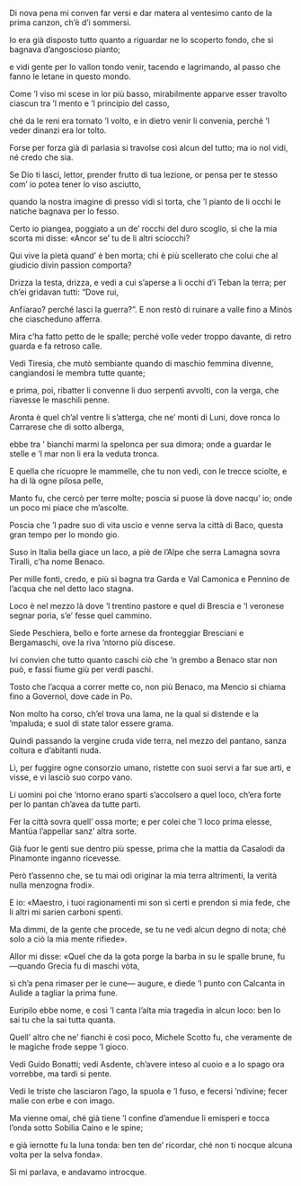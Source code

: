 Di nova pena mi conven far versi
e dar matera al ventesimo canto
de la prima canzon, ch’è d’i sommersi.

Io era già disposto tutto quanto
a riguardar ne lo scoperto fondo,
che si bagnava d’angoscioso pianto;

e vidi gente per lo vallon tondo
venir, tacendo e lagrimando, al passo
che fanno le letane in questo mondo.

Come ’l viso mi scese in lor più basso,
mirabilmente apparve esser travolto
ciascun tra ’l mento e ’l principio del casso,

ché da le reni era tornato ’l volto,
e in dietro venir li convenia,
perché ’l veder dinanzi era lor tolto.

Forse per forza già di parlasia
si travolse così alcun del tutto;
ma io nol vidi, né credo che sia.

Se Dio ti lasci, lettor, prender frutto
di tua lezione, or pensa per te stesso
com’ io potea tener lo viso asciutto,

quando la nostra imagine di presso
vidi sì torta, che ’l pianto de li occhi
le natiche bagnava per lo fesso.

Certo io piangea, poggiato a un de’ rocchi
del duro scoglio, sì che la mia scorta
mi disse: «Ancor se’ tu de li altri sciocchi?

Qui vive la pietà quand’ è ben morta;
chi è più scellerato che colui
che al giudicio divin passion comporta?

Drizza la testa, drizza, e vedi a cui
s’aperse a li occhi d’i Teban la terra;
per ch’ei gridavan tutti: “Dove rui,

Anfïarao? perché lasci la guerra?”.
E non restò di ruinare a valle
fino a Minòs che ciascheduno afferra.

Mira c’ha fatto petto de le spalle;
perché volle veder troppo davante,
di retro guarda e fa retroso calle.

Vedi Tiresia, che mutò sembiante
quando di maschio femmina divenne,
cangiandosi le membra tutte quante;

e prima, poi, ribatter li convenne
li duo serpenti avvolti, con la verga,
che rïavesse le maschili penne.

Aronta è quel ch’al ventre li s’atterga,
che ne’ monti di Luni, dove ronca
lo Carrarese che di sotto alberga,

ebbe tra ’ bianchi marmi la spelonca
per sua dimora; onde a guardar le stelle
e ’l mar non li era la veduta tronca.

E quella che ricuopre le mammelle,
che tu non vedi, con le trecce sciolte,
e ha di là ogne pilosa pelle,

Manto fu, che cercò per terre molte;
poscia si puose là dove nacqu’ io;
onde un poco mi piace che m’ascolte.

Poscia che ’l padre suo di vita uscìo
e venne serva la città di Baco,
questa gran tempo per lo mondo gio.

Suso in Italia bella giace un laco,
a piè de l’Alpe che serra Lamagna
sovra Tiralli, c’ha nome Benaco.

Per mille fonti, credo, e più si bagna
tra Garda e Val Camonica e Pennino
de l’acqua che nel detto laco stagna.

Loco è nel mezzo là dove ’l trentino
pastore e quel di Brescia e ’l veronese
segnar poria, s’e’ fesse quel cammino.

Siede Peschiera, bello e forte arnese
da fronteggiar Bresciani e Bergamaschi,
ove la riva ’ntorno più discese.

Ivi convien che tutto quanto caschi
ciò che ’n grembo a Benaco star non può,
e fassi fiume giù per verdi paschi.

Tosto che l’acqua a correr mette co,
non più Benaco, ma Mencio si chiama
fino a Governol, dove cade in Po.

Non molto ha corso, ch’el trova una lama,
ne la qual si distende e la ’mpaluda;
e suol di state talor essere grama.

Quindi passando la vergine cruda
vide terra, nel mezzo del pantano,
sanza coltura e d’abitanti nuda.

Lì, per fuggire ogne consorzio umano,
ristette con suoi servi a far sue arti,
e visse, e vi lasciò suo corpo vano.

Li uomini poi che ’ntorno erano sparti
s’accolsero a quel loco, ch’era forte
per lo pantan ch’avea da tutte parti.

Fer la città sovra quell’ ossa morte;
e per colei che ’l loco prima elesse,
Mantüa l’appellar sanz’ altra sorte.

Già fuor le genti sue dentro più spesse,
prima che la mattia da Casalodi
da Pinamonte inganno ricevesse.

Però t’assenno che, se tu mai odi
originar la mia terra altrimenti,
la verità nulla menzogna frodi».

E io: «Maestro, i tuoi ragionamenti
mi son sì certi e prendon sì mia fede,
che li altri mi sarien carboni spenti.

Ma dimmi, de la gente che procede,
se tu ne vedi alcun degno di nota;
ché solo a ciò la mia mente rifiede».

Allor mi disse: «Quel che da la gota
porge la barba in su le spalle brune,
fu—quando Grecia fu di maschi vòta,

sì ch’a pena rimaser per le cune—
augure, e diede ’l punto con Calcanta
in Aulide a tagliar la prima fune.

Euripilo ebbe nome, e così ’l canta
l’alta mia tragedìa in alcun loco:
ben lo sai tu che la sai tutta quanta.

Quell’ altro che ne’ fianchi è così poco,
Michele Scotto fu, che veramente
de le magiche frode seppe ’l gioco.

Vedi Guido Bonatti; vedi Asdente,
ch’avere inteso al cuoio e a lo spago
ora vorrebbe, ma tardi si pente.

Vedi le triste che lasciaron l’ago,
la spuola e ’l fuso, e fecersi ’ndivine;
fecer malie con erbe e con imago.

Ma vienne omai, ché già tiene ’l confine
d’amendue li emisperi e tocca l’onda
sotto Sobilia Caino e le spine;

e già iernotte fu la luna tonda:
ben ten de’ ricordar, ché non ti nocque
alcuna volta per la selva fonda».

Sì mi parlava, e andavamo introcque.